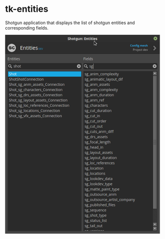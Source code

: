 # tk-entities

Shotgun application that displays the list of shotgun entities and
corresponding fields.

![Screenshot-1.png](Screenshot-1.png)